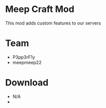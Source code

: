 # Meep Craft Mod
This mod adds custom features to our servers

# Team
* P3pp3rF1y
* meepmeep22

# Download

* N/A
* 

